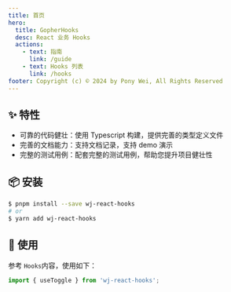 ```yaml
---
title: 首页
hero:
  title: GopherHooks
  desc: React 业务 Hooks
  actions:
    - text: 指南
      link: /guide
    - text: Hooks 列表
      link: /hooks
footer: Copyright (c) © 2024 by Pony Wei, All Rights Reserved
---
```


## ✨ 特性

- 可靠的代码健壮：使用 Typescript 构建，提供完善的类型定义文件
- 完善的文档能力：支持文档记录，支持 demo 演示
- 完整的测试用例：配套完整的测试用例，帮助您提升项目健壮性

## 📦 安装

```bash
$ pnpm install --save wj-react-hooks
# or
$ yarn add wj-react-hooks
```

## 🔨 使用

参考 `Hooks`内容，使用如下：

```ts
import { useToggle } from 'wj-react-hooks';
```
